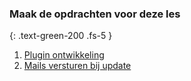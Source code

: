 ### Maak de opdrachten voor deze les
{: .text-green-200 .fs-5 }

1. [Plugin ontwikkeling](plugin)
2. [Mails versturen bij update](mail)
